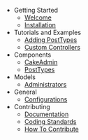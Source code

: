 
- Getting Started
    - [Welcome](/docs/cakeadmin/1.0/index)
    - [Installation](/docs/cakeadmin/1.0/installation)
- Tutorials and Examples
    - [Adding PostTypes](/docs/cakeadmin/1.0/tutorials-and-examples/adding-posttypes)
    - [Custom Controllers](/docs/cakeadmin/1.0/tutorials-and-examples/custom-controllers)
- Components
    - [CakeAdmin](/docs/cakeadmin/1.0/components/cakeadmin)
    - [PostTypes](/docs/cakeadmin/1.0/components/posttypes)
- Models
    - [Administrators](/docs/cakeadmin/1.0/models/administrators)
- General
    - [Configurations](/docs/cakeadmin/1.0/general/configurations)
- Contributing
	- [Documentation](/docs/cakeadmin/1.0/contributing/documentation)
	- [Coding Standards](/docs/cakeadmin/1.0/contributing/coding-standards)
	- [How To Contribute](/docs/cakeadmin/1.0/contributing/how-to-contribute)
